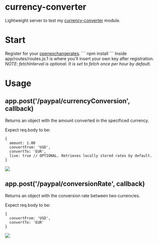 currency-converter
==================
Lightweight server to test my <a href="http://nodejs.org/currency-converter">currency-converter</a> module.

<h1> Start </h1>
Register for your <a href='https://openexchangerates.org/signup/free'>openexchangerates</a>.
```
npm install
```
Inside  app/routes/routes.js:1 is where you'll insert your own key after registration.
<em>NOTE: fetchInterval is optional. It is set to fetch once per hour by default. </em>

<h1> Usage </h1>


<h2>app.post('/paypal/currencyConversion', callback)</h2> 
Returns an object with the amount converted in the specificed currency.

Expect req.body to be:
```
{
  amount: 1.00
  convertFrom: 'USD',
  convertTo: 'EUR',
  live: true // OPTIONAL. Retrieves locally stored rates by default.
}
```
<img src='http://i.imgur.com/a5nXIoC.png'>

<h2>app.post('/paypal/conversionRate', callback)</h2>
Returns an object with the conversion rate between two currencies.

Expect req.body to be: 
```
{
  convertFrom: 'USD',
  convertTo: 'EUR'
}
```

<img src='http://i.imgur.com/a8R8i0N.png'/>

